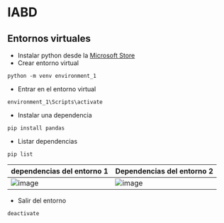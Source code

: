 # IABD

## Entornos virtuales

- Instalar python desde la [Microsoft Store](https://apps.microsoft.com/detail/python-310/9PJPW5LDXLZ5?hl=es-es&gl=ES)
- Crear entorno virtual
~~~
python -m venv environment_1
~~~
- Entrar en el entorno virtual
 ~~~
environment_1\Scripts\activate
~~~
- Instalar una dependencia
~~~
pip install pandas
~~~
- Listar dependencias
~~~
pip list
~~~
| dependencias del entorno 1 | Dependencias del entorno 2 |
|----------|----------|
| ![image](https://github.com/Romera02rrs/IABD/assets/76781930/70bdf2ba-4402-413e-ac1f-8a9e3fb7aaae) | ![image](https://github.com/Romera02rrs/IABD/assets/76781930/2ae8a1e4-a9e9-4c08-bc9f-12ca9af41187)

- Salir del entorno
~~~
deactivate
~~~
